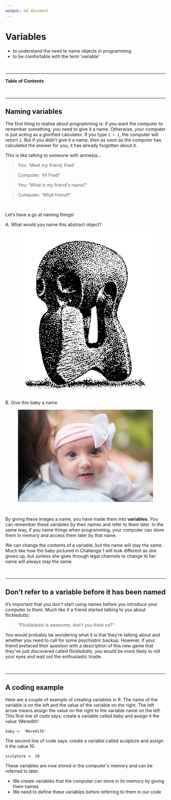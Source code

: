 ```yaml
---
output: md_document
---
```



# Variables

<!--sec data-title="Learning Objectives" data-id="obj" data-show=true data-collapse=false ces-->

* to understand the need to name objects in programming
* to be comfortable with the term 'variable'

<!--endsec-->

<br>

---

**Table of Contents**

<!-- toc -->

<br>

---

## Naming variables

The first thing to realise about programming is: if you want the computer to remember something, you need to give it a name. Otherwise, your computer is just acting as a glorified calculator. If you type `1 + 1`, the computer will return `2`. But if you didn’t give it a name, then as soon as the computer has calculated the answer for you, it has already forgotten about it. 

This is like talking to someone with amnesia... 
> You: ‘Meet my friend, Fred’

> Computer: 'Hi Fred!'

> You: 'What is my friend's name?'

> Computer: 'What friend?'

<br>

<!--sec data-title="Challenge 1" data-id="ch1" data-show=true data-collapse=false ces-->

Let’s have a go at naming things! 

A. What would you name this abstract object?
<figure align="middle">
  <img src="../fig/Abstract_art_(PSF).png" alt="Abstract art" align="middle" style="width: 500px;"/>
</figure>

B. Give this baby a name
<figure align="middle">
  <img src="../fig/pexels-photo.jpg" alt="This dog will not discuss politics with you" align="middle" style="width: 500px;"/>
</figure>

<!--endsec-->

<br>

By giving these images a name, you have made them into **variables**. You can remember these variables by their names and refer to them later. In the same way, if you name things when programming, your computer can store them in memory and access them later by that name. 

We can change the contents of a variable, but the name will stay the same. Much like how the baby pictured in Challenge 1 will look different as she grows up, but (unless she goes through legal channels to change it) her name will always stay the same.

<br>

---

## Don't refer to a variable before it has been named

It’s important that you don't start using names before you introduce your computer to them. Much like if a friend started talking to you about flickledutts: 
> “Flickledutts is awesome, don’t you think so?”

You would probably be wondering what it is that they're talking about and whether you need to call for some psychiatric backup. However, if your friend prefaced their question with a description of this new game that they've just discovered called flickledutts, you would be more likely to roll your eyes and wait out the enthusiastic tirade.

<br>

---

## A coding example

Here are a couple of example of creating variables in R. The name of the variable is on the left and the value of the variable on the right. The left arrow means assign the value on the right to the variable name on the left. This first line of code says: create a variable called baby and assign it the value 'Meredith'.


~~~sourcecode
baby <- 'Meredith'
~~~

The second line of code says: create a variable called sculpture and assign it the value 10.


~~~sourcecode
sculpture <- 10
~~~

These variables are now stored in the computer's memory and can be referred to later.

<!--sec data-title="Take home messages" data-id="takehome" data-show=true data-collapse=false ces-->

* We create variables that the computer can store in its memory by giving them names 
* We need to define these variables before referring to them in our code

<!--endsec-->

